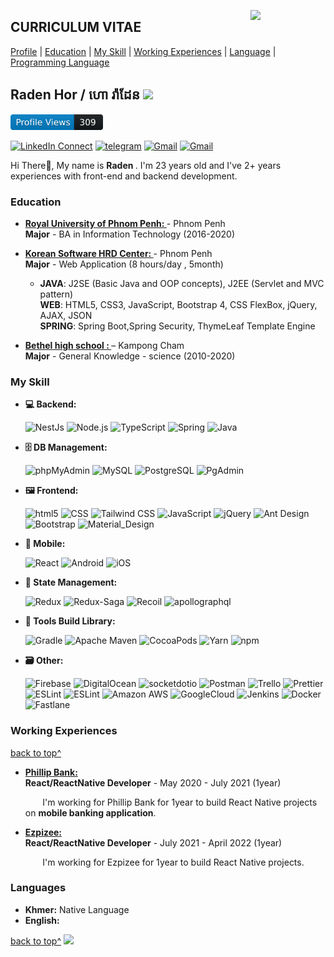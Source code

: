 <!--
### Hi there 👋

**rimsila/README.md** is a ✨ _special_ ✨ repository because its `README.md` (this file) appears on your GitHub profile.

Here are some ideas to get you started:

- 🔭 I’m currently working on ...
- 🌱 I’m currently learning ...
- 👯 I’m looking to collaborate on ...
- 🤔 I’m looking for help with ...
- 💬 Ask me about ...
- 📫 How to reach me: ...
- 😄 Pronouns: ...
- ⚡ Fun fact: ...
-->

<a target="_blank" href="https://github.com/raden-hor"><img width="120" align="right" src="https://avatars.githubusercontent.com/u/47242981?v=4"></a>

## CURRICULUM VITAE

[Profile](#) | [Education](#education) | [My Skill](#my-skill) | [Working Experiences](#working-experiences) | [Language](#languages) | [Programming Language](#programming-language)

## Raden Hor / ​​ហោ​ រ៉ាដែន <img src="https://i.pinimg.com/originals/90/59/55/905955419992c3e7b297f786c5a3bc45.gif" width="40">
[<img src="https://raw.githubusercontent.com/Raden-Hor/Raden-Hor/main/profile-views.svg" height="25"/>](https://github.com/Raden-Hor)

[![LinkedIn Connect](https://img.shields.io/badge/%20-Connect-black?color=14171A&labelColor=212121&logo=linkedin&logoColor=ffcc80)](https://www.linkedin.com/in/raden-hor-2bab77195)
[![telegram](https://img.shields.io/badge/Telegram-Chat-black?color=14171A&labelColor=blue&logoColor=ffffff)](https://t.me/radenhor9)
[![Gmail](https://img.shields.io/badge/%20-radenhor9@gmail.com-black?color=14171A&labelColor=ef5350&logo=gmail&logoColor=ffffff)](mailto:radenhor9@gmail.com?subject=From%20GitHub&cc=radenhor9@gmail&body=Hi,%20there.%20Found%20you%20from%20GitHub.)
[![Gmail](https://img.shields.io/badge/Phone-+855_10758731-black?color=14171A&labelColor=blue&logoColor=ffffff)](tel:85510758731)

Hi There👋, My name is <b>Raden </b>. I'm 23 years old and I've 2+ years experiences with front-end and backend development.

### Education

- <b><a href="http://www.rupp.edu.kh" target="_blank" > Royal University of Phnom Penh:
  </a> </b> - Phnom Penh<br>
  <b>Major</b> - BA in Information Technology (2016-2020)

- <b><a href="https://www.kshrd.com.kh/" target="_blank" > Korean Software HRD Center:
  </a> </b> - Phnom Penh<br>
  <b>Major</b> - Web Application (8 hours/day , 5month)

  - <b>JAVA</b>: J2SE (Basic Java and OOP concepts), J2EE (Servlet and MVC pattern)<br>
    <b>WEB</b>: HTML5, CSS3, JavaScript, Bootstrap 4, CSS FlexBox, jQuery, AJAX, JSON<br>
    <b> SPRING</b>: Spring Boot,Spring Security, ThymeLeaf Template Engine

- <b><a href="#" target="_blank" > Bethel high school :
  </a> </b> – Kampong Cham<br>
  <b>Major</b> - General Knowledge - science (2010-2020)

### My Skill

- <b>💻 Backend: </b>
  <p>
    <img alt="NestJs" src="https://img.shields.io/badge/-NestJs-ea2845?style=flat-square&logo=nestjs&logoColor=white" />
    <img alt="Node.js" src="https://img.shields.io/badge/-Node.js-339933?style=flat-square&logo=Node.js&logoColor=white" />
    <img alt="TypeScript" src="https://img.shields.io/badge/-TypeScript-007ACC?style=flat-square&logo=typescript&logoColor=white" />
    <img alt="Spring" src="https://img.shields.io/badge/-Spring Boot-6DB33F?style=flat-square&logo=Spring&logoColor=white" />
    <img alt="Java" src="https://img.shields.io/badge/-Java-5496c4?style=flat-square&logo=java&logoColor=white" />
  <p>

- <b>🗄️ DB Management: </b>
  <p>
    <img alt="phpMyAdmin" src="https://img.shields.io/badge/-phpMyAdmin-6C78AF?style=flat-square&logo=phpMyAdmin&logoColor=white" />
    <img alt="MySQL" src="https://img.shields.io/badge/-MySQL-4479A1?style=flat-square&logo=MySQL&logoColor=white" /> 
    <img alt="PostgreSQL" src="https://img.shields.io/badge/-PostgreSQL-4169E1?style=flat-square&logo=PostgreSQL&logoColor=white" /> 
    <img alt="PgAdmin" src="https://img.shields.io/badge/-PgAdmin-4169E1?style=flat-square&logo=PostgreSQL&logoColor=white" /> 
  <p>
- <b>🖼️ Frontend: </b>
  <p>
    <img alt="html5" src="https://img.shields.io/badge/-HTML5-E34F26?style=flat-square&logo=html5&logoColor=white" />
    <img alt="CSS" src="https://img.shields.io/badge/-CSS3-1572B6?style=flat-square&logo=CSS3&logoColor=white" />
    <img alt="Tailwind CSS" src="https://img.shields.io/badge/-TailwindCSS-06B6D4?style=flat-square&logo=TailwindCSS&logoColor=white" />
    <img alt="JavaScript" src="https://img.shields.io/badge/-JavaScript-F7DF1E?style=flat-square&logo=JavaScript&logoColor=white" /> 
    <img alt="jQuery" src="https://img.shields.io/badge/-jQuery-0769AD?style=flat-square&logo=jQuery&logoColor=white" />
    <img alt="Ant Design" src="https://img.shields.io/badge/-AntDesign-0170FE?style=flat-square&logo=AntDesign&logoColor=white" />
    <img alt="Bootstrap" src="https://img.shields.io/badge/-Bootstrap-7952B3?style=flat-square&logo=Bootstrap&logoColor=white" /> 
    <img alt="Material_Design" src="https://img.shields.io/badge/-materialdesign-757575?style=flat-square&logo=materialdesign&logoColor=white" />
  <p>
- <b>📱 Mobile: </b>
  <p>
    <img alt="React" src="https://img.shields.io/badge/-ReactNative-45b8d8?style=flat-square&logo=react&logoColor=white" />
    <img alt="Android" src="https://img.shields.io/badge/-Android-3DDC84?style=flat-square&logo=Android&logoColor=white" />
    <img alt="iOS" src="https://img.shields.io/badge/-Swift-F05138?style=flat-square&logo=Swift&logoColor=white" />
  <p>

- <b>🔩 State Management: </b>
  <p>
    <img alt="Redux" src="https://img.shields.io/badge/-Redux-764ABC?style=flat-square&logo=Redux&logoColor=white" />
    <img alt="Redux-Saga" src="https://img.shields.io/badge/-reduxsaga-45b8d8?style=flat-square&logo=reduxsaga&logoColor=white" />
    <img alt="Recoil" src="https://img.shields.io/badge/-Recoil-f52718?style=flat-square&logo=recoil&logoColor=white" />
    <img alt="apollographql" src="https://img.shields.io/badge/-apollographql-311C87?style=flat-square&logo=apollographql&logoColor=white" /> 
  <p>
- <b>🧰 Tools Build Library: </b>
  <p>
    <img alt="Gradle" src="https://img.shields.io/badge/-Gradle-02303A?style=flat-square&logo=Gradle&logoColor=white" />
    <img alt="Apache Maven" src="https://img.shields.io/badge/-Apache Maven-C71A36?style=flat-square&logo=ApacheMaven&logoColor=white" />
    <img alt="CocoaPods" src="https://img.shields.io/badge/-CocoaPods-EE3322?style=flat-square&logo=CocoaPods&logoColor=white" />
    <img alt="Yarn" src="https://img.shields.io/badge/-Yarn-2C8EBB?style=flat-square&logo=Yarn&logoColor=white" />
    <img alt="npm" src="https://img.shields.io/badge/-Npm-CB3837?style=flat-square&logo=npm&logoColor=white" />
  <p>
- <b>🗃️ Other: </b>
  <p>
    <img alt="Firebase" src="https://img.shields.io/badge/-Firebase-FFCA28?style=flat-square&logo=Firebase&logoColor=white" />
    <img alt="DigitalOcean" src="https://img.shields.io/badge/-DigitalOcean-0080FF?style=flat-square&logo=DigitalOcean&logoColor=white" />
    <img alt="socketdotio" src="https://img.shields.io/badge/-Socket.io-010101?style=flat-square&logo=socketdotio&logoColor=white" /> 
    <img alt="Postman" src="https://img.shields.io/badge/-Postman-FF6C37?style=flat-square&logo=Postman&logoColor=white" /> 
    <img alt="Trello" src="https://img.shields.io/badge/-Trello-0052CC?style=flat-square&logo=Trello&logoColor=white" />
    <img alt="Prettier" src="https://img.shields.io/badge/-Prettier-F7B93E?style=flat-square&logo=Prettier&logoColor=white" />
    <img alt="ESLint" src="https://img.shields.io/badge/-ESLint-4B32C3?style=flat-square&logo=ESLint&logoColor=white" />
    <img alt="ESLint" src="https://img.shields.io/badge/-StyleLint-4B32C3?style=flat-square&logo=StyleLint&logoColor=white" />
    <img alt="Amazon AWS" src="https://img.shields.io/badge/AmazonAWS-FF9900?style=flat-square&logo=AmazonAWS&logoColor=white" />
    <img alt="GoogleCloud" src="https://img.shields.io/badge/Google Cloud-4285F4?style=flat-square&logo=GoogleCloud&logoColor=white" />
    <img alt="Jenkins" src="https://img.shields.io/badge/Jenkins-D24939?style=flat-square&logo=Jenkins&logoColor=white" />
    <img alt="Docker" src="https://img.shields.io/badge/Docker-2496ED?style=flat-square&logo=Docker&logoColor=white" />
    <img alt="Fastlane" src="https://img.shields.io/badge/Fastlane-00F200?style=flat-square&logo=Fastlane&logoColor=white" />
  <p>

### Working Experiences

[back to top^](#curriculum-vitae)

- <b> <a target="_blank" href="https://phillipbank.com/" target="_blank" > Phillip Bank:
  </a></b> <br>
  <b>React/ReactNative Developer</b> - May 2020 - July 2021 (1year)

  &nbsp;&nbsp;&nbsp;&nbsp;&nbsp;&nbsp;&nbsp;I'm working for Phillip Bank for 1year to build React Native projects on <b>mobile banking application</b>.
  
 
- <b> <a target="_blank" href="https://ezpizee.com/" target="_blank" > Ezpizee:
  </a></b> <br>
  <b>React/ReactNative Developer</b> - July 2021 - April 2022 (1year)

  &nbsp;&nbsp;&nbsp;&nbsp;&nbsp;&nbsp;&nbsp;I'm working for Ezpizee for 1year to build React Native projects.

### Languages

- <b>Khmer:</b> Native Language
- <b>English:</b> 

</p>

[back to top^](#curriculum-vitae)
![](https://bit.ly/3PDYiS6)
